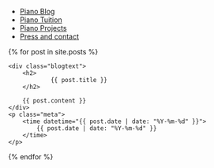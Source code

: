 ---
---
<nav id="newnav">
               <ul id="flexnav">
                   <a class="navbutton active" href="/"><li class="colorett leftborder"><span class="navbuttontext">Piano Blog</span></li></a>
                   <a class="navbutton " href="/pianotuition"><li class="colortva"><span class="navbuttontext whitetext">Piano Tuition</span></li></a>
                   <a class="navbutton" href="/pianoprojects"><li class="colorfem"><span class="navbuttontext">Piano Projects</span></li></a>
                   <a class="navbutton" href="/contactandpress"><li class="colorfyra"><span class="navbuttontext whitetext">Press and contact</span></li></a>
               </ul>
           </nav>

{% for post in site.posts %}
<article class="blogpost">
   
    <div class="blogtext">
        <h2>
                {{ post.title }}
        </h2>
        
        {{ post.content }}
    </div>
    <p class="meta">
        <time datetime="{{ post.date | date: "%Y-%m-%d" }}">
            {{ post.date | date: "%Y-%m-%d" }}
        </time>
    </p>
</article>
{% endfor %}
    